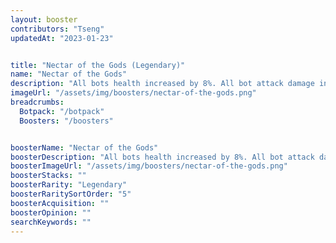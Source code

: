 ```yaml
---
layout: booster
contributors: "Tseng"
updatedAt: "2023-01-23"


title: "Nectar of the Gods (Legendary)"
name: "Nectar of the Gods"
description: "All bots health increased by 8%. All bot attack damage increased by 8% - "
imageUrl: "/assets/img/boosters/nectar-of-the-gods.png"
breadcrumbs:
  Botpack: "/botpack"
  Boosters: "/boosters"


boosterName: "Nectar of the Gods"
boosterDescription: "All bots health increased by 8%. All bot attack damage increased by 8%"
boosterImageUrl: "/assets/img/boosters/nectar-of-the-gods.png"
boosterStacks: ""
boosterRarity: "Legendary"
boosterRaritySortOrder: "5"
boosterAcquisition: ""
boosterOpinion: ""
searchKeywords: ""
---
```

